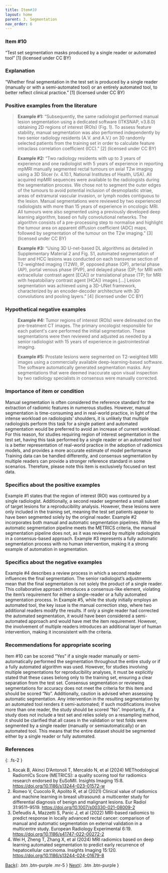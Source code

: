 ```yaml
---
title: Item#10
layout: home
parent: 3. Segmentation
nav_order: 6
---
```


### Item #10 
“Test set segmentation masks produced by a single reader or automated tool” [1]  (licensed under CC BY)

### Explanation
“Whether final segmentation in the test set is produced by a single reader (manually or with a semi-automated tool) or an entirely automated tool, to better reflect clinical practice.” [1]  (licensed under CC BY)

### Positive examples from the literature
> **Example #1:** “Subsequently, the same radiologist performed manual lesion segmentation using a dedicated software (ITKSNAP, v3.8.0) obtaining 2D regions of interest (ROIs) (Fig. 1). To assess feature stability, manual segmentation was also performed independently by two senior radiology residents (A.V. and A.V.) on 30 randomly selected patients from the training set in order to calculate feature intraclass correlation coefficient (ICC).” [2] (licensed under CC BY)

> **Example #2:** “Two radiology residents with up to 3 years of experience and one radiologist with 5 years of experience in reporting mpMRI manually segmented rectal tumours on axial T2w imaging using a 3D Slicer (v. 4.10.1, National Institutes of Health, USA). All acquired mpMRI sequences were available to the radiologists during the segmentation process. We chose not to segment the outer edges of the tumours to avoid potential inclusion of desmoplastic striae, areas of extramural vascular invasion, or lymph nodes contiguous to the lesion. Manual segmentations were reviewed by two experienced radiologists with more than 15 years of experience in oncologic MRI. All tumours were also segmented using a previously developed deep learning algorithm, based on fully convolutional networks. The algorithm consists of a pre-processing step to normalise and highlight the tumour area on apparent diffusion coefficient (ADC) maps, followed by segmentation of the tumour on the T2w imaging.” [3] (licensed under CC BY)

> **Example #3:** “Using 3D U-net-based DL algorithms as detailed in Supplementary Material 2 and Fig. S1, automated segmentation of liver and HCC lesions was conducted on each transverse section of T2-weighted imaging (T2WI), IP, opposed phase (OP), arterial phase (AP), portal venous phase (PVP), and delayed phase (DP; for MRI with extracellular contrast agent [ECA]) or translational phase (TP; for MRI with hepatobiliary contrast agent [HCA]) images […] Lesion segmentation was achieved using a 3D-UNet framework, characterized by an encoder-decoder architecture with 3D convolutions and pooling layers.” [4] (licensed under CC BY)

### Hypothetical negative examples
> **Example #4:** Tumor regions of interest (ROIs) were delineated on the pre-treatment CT images. The primary oncologist responsible for each patient's care performed the initial segmentation. These segmentations were then reviewed and adjusted as needed by a senior radiologist with 15 years of experience in gastrointestinal imaging.

> **Example #5:** Prostate lesions were segmented on T2-weighted MRI images using a commercially available deep-learning-based software. The software automatically generated segmentation masks. Any segmentations that were deemed inaccurate upon visual inspection by two radiology specialists in consensus were manually corrected.

### Importance of item or condition 
Manual segmentation is often considered the reference standard for the extraction of radiomic features in numerous studies. However, manual segmentation is time-consuming and in real-world practice, in light of the intense workload on radiologists’ shoulders, it is unlikely that multiple radiologists perform this task for a single patient and automated segmentation would be preferred to avoid an increase of current workload. For this reason, for studies requiring region of interest segmentation in the test set, having this task performed by a single reader or an automated tool is a better representation of real-world practice in the adoption of radiomics models, and provides a more accurate estimate of model performance Training data can be handled differently, and consensus segmentation by multiple readers can provide a stronger reference standard in some scenarios. Therefore, please note this item is exclusively focused on test data.

### Specifics about the positive examples
Example #1 states that the region of interest (ROI) was contoured by a single radiologist. Additionally, a second reader segmented a small subset of target lesions for a reproducibility analysis. However, these lesions were only included in the training set, meaning the test set patients appear to have been segmented solely by the original reader. Example #2 incorporates both manual and automatic segmentation pipelines. While the automatic segmentation pipeline meets the METRICS criteria, the manual segmentation pipeline does not, as it was reviewed by multiple radiologists in a consensus-based approach. Example #3 represents a fully automatic segmentation process with no human intervention, making it a strong example of automation in segmentation.

### Specifics about the negative examples
Example #4 describes a review process in which a second reader influences the final segmentation. The senior radiologist’s adjustments mean that the final segmentation is not solely the product of a single reader. This collaborative approach introduces a consensus-like element, violating the item’s requirement for either a single-reader or a fully automated segmentation process.
In Example #5, while the study initially employs an automated tool, the key issue is the manual correction step, where two additional readers modify the results. If only a single reader had corrected the automated segmentation, it would have been considered a semi-automated approach and would have met the item requirement. However, the involvement of multiple readers introduces an additional layer of human intervention, making it inconsistent with the criteria.
### Recommendations for appropriate scoring
Item #10 can be scored “Yes” if a single reader manually or semi-automatically performed the segmentation throughout the entire study or if a fully automated algorithm was used. However, for studies involving multiple segmentations for reproducibility analyses, it must be explicitly stated that these cases belong only to the training set, ensuring a clear separation from the test set.
Consensus segmentation or reviewing segmentations for accuracy does not meet the criteria for this item and should be scored “No”. Additionally, caution is advised when assessing automatic segmentation. Any intervention in the resulting segmentation by an automated tool renders it semi-automated; if such modifications involve more than one reader, the study should be scored “No”.
Importantly, if a study does not include a test set and relies solely on a resampling method, it should be clarified that all cases in the validation or test folds were segmented by a single reader (manually or semiautomatically) or an automated tool. This means that the entire dataset should be segmented either by a single reader or fully automated.
### References

{: .fs-2 }

1. 	Kocak B, Akinci D’Antonoli T, Mercaldo N, et al (2024) METhodological RadiomICs Score (METRICS): a quality scoring tool for radiomics research endorsed by EuSoMII. Insights Imaging 15:8. https://doi.org/10.1186/s13244-023-01572-w
2. 	Romeo V, Cuocolo R, Apolito R, et al (2021) Clinical value of radiomics and machine learning in breast ultrasound: a multicenter study for differential diagnosis of benign and malignant lesions. Eur Radiol 31:9511–9519. https://doi.org/10.1007/s00330-021-08009-2
3. 	Defeudis A, Mazzetti S, Panic J, et al (2022) MRI-based radiomics to predict response in locally advanced rectal cancer: comparison of manual and automatic segmentation on external validation in a multicentre study. European Radiology Experimental 6:19. https://doi.org/10.1186/s41747-022-00272-2
4. 	Wei H, Zheng T, Zhang X, et al (2024) MRI radiomics based on deep learning automated segmentation to predict early recurrence of hepatocellular carcinoma. Insights Imaging 15:120. https://doi.org/10.1186/s13244-024-01679-8

[Back](https://radiomic.github.io/METRICS-E3/){: .btn .btn-purple  .mr-5  }
[Next](https://radiomic.github.io/METRICS-E3/docs/Study%20Design%20(Item%201-3)/Item%202.html){: .btn .btn-purple   }

